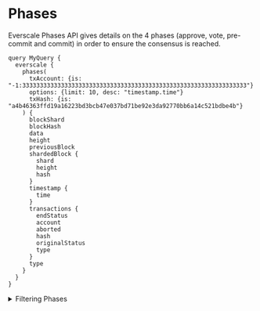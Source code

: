 # Phases

Everscale Phases API gives details on the 4 phases (approve, vote, pre-commit and commit) in order to ensure the consensus is reached.

```
query MyQuery {
  everscale {
    phases(
      txAccount: {is: "-1:3333333333333333333333333333333333333333333333333333333333333333"}
      options: {limit: 10, desc: "timestamp.time"}
      txHash: {is: "a4b46363ffd19a16223bd3bcb47e037bd71be92e3da92770bb6a14c521bdbe4b"}
    ) {
      blockShard
      blockHash
      data
      height
      previousBlock
      shardedBlock {
        shard
        height
        hash
      }
      timestamp {
        time
      }
      transactions {
        endStatus
        account
        aborted
        hash
        originalStatus
        type
      }
      type
    }
  }
}
```

<details>
<summary> Filtering Phases  </summary>

`blockHash`	The hash of the block that the phase was executed in.

`blockHeight`	The height of the block that the phase was executed in.

`blockShard`	The shard of the block that the phase was executed in.

`blockWorkchain`	The workchain of the block that the phase was executed in.

`date`	The date and time of the phase.

`phaseData`	The data of the phase.

`phaseFee`	The fee for the phase.

`phaseType`	The type of the phase.

`previousBlock`	The hash of the previous block.

`shardedBlockHash`	The hash of the sharded block that the phase was executed in.

`shardedBlockShard`	The shard of the sharded block that the phase was executed in.

`shardedBlockWorkchain`	The workchain of the sharded block that the phase was executed in.

`shardedHeight`	The height of the sharded block that the phase was executed in.

`time`	The time of the phase.

`txAborted`	Whether the transaction was aborted.

`txAccount`	The address of the account that sent the transaction.

`txEndStatus`	The final status of the transaction.

`txHash`	The hash of the transaction.

`txOriginalStatus`	The original status of the transaction.

`txType`	The type of the transaction.

</details>